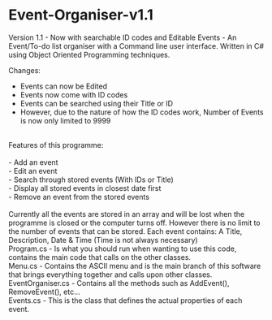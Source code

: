 # Event-Organiser-v1.1
Version 1.1 - Now with searchable ID codes and Editable Events - An Event/To-do list organiser with a Command line user interface. Written in C# using Object Oriented Programming techniques.
<br>

Changes:
- Events can now be Edited<br>
- Events now come with ID codes<br>
- Events can be searched using their Title or ID<br>
- However, due to the nature of how the ID codes work, Number of Events is now only limited to 9999<br>

<br>
Features of this programme:
<br>
<br>
- Add an event<br>
- Edit an event<br>
- Search through stored events (With IDs or Title)<br>
- Display all stored events in closest date first<br>
- Remove an event from the stored events<br>
<br>
Currently all the events are stored in an array and will be lost when the programme is closed or the computer turns off. However there is no limit to the number of events that can be stored. Each event contains: A Title, Description, Date & Time (Time is not always necessary)

<br>
Program.cs - Is what you should run when wanting to use this code, contains the main code that calls on the other classes.<br>
Menu.cs - Contains the ASCII menu and is the main branch of this software that brings everything together and calls upon other classes.<br>
EventOrganiser.cs - Contains all the methods such as AddEvent(), RemoveEvent(), etc...<br>
Events.cs - This is the class that defines the actual properties of each event.<br>


